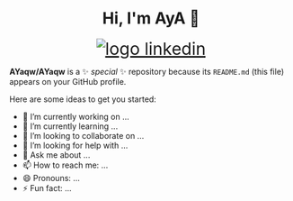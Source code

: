 <h1 align="center">Hi, I'm AyA 👋</h1>
<p  align="center">
    <a href="https://www.linkedin.com/in/aya-abd-el-moneim-b75546221/"> 
        <img src="https://cdn-icons-png.flaticon.com/512/1076/1076992.png?w=740" alt="logo linkedin" style="font-size:30px">
    </a>
</p>

**AYaqw/AYaqw** is a ✨ _special_ ✨ repository because its `README.md` (this file) appears on your GitHub profile.

Here are some ideas to get you started:

- 🔭 I’m currently working on ...
- 🌱 I’m currently learning ...
- 👯 I’m looking to collaborate on ...
- 🤔 I’m looking for help with ...
- 💬 Ask me about ...
- 📫 How to reach me: ...
- 😄 Pronouns: ...
- ⚡ Fun fact: ...
<!---->
